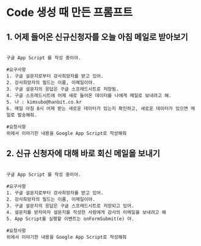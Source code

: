 
# Code 생성 때 만든 프롬프트
## 1. 어제 들어온 신규신청자를 오늘 아침 메일로 받아보기
<pre><code>
구글 App Script 를 작성 중이야.

#요구사항
1. 구글 설문지로부터 강사희망자를 받고 있어.
2. 강사희망자의 필드는 이름, 이메일이야.
3. 구글 설문지의 응답은 구글 스프레드시트로 저장됨.
4. 구글 스프레드시트에 어제 새로 들어온 데이터를 나에게 메일로 보내려고 해.
5. 나 : kimsubo@hanbit.co.kr
6. 매일 아침 8시 어제 받는 새로운 데이터가 있는지 확인하고, 새로운 데이터가 있으면 메일로 발송해줘.

#요청사항
위에서 이야기한 내용을 Google App Script로 작성해줘
</code></pre>

## 2. 신규 신청자에 대해 바로 회신 메일을 보내기
<pre><code>
구글 App Script 를 작성 중이야.

#요구사항
1. 구글 설문지로부터 강사희망자를 받고 있어.
2. 강사희망자의 필드는 이름, 이메일이야.
3. 구글 설문지의 응답은 구글 스프레드시트로 저장되고 있어.
4. 설문지를 받자마자 설문지를 작성한 사람에게 감사의 이메일을 보내려고 해
5. App Script를 실행할 이벤트는 onFormSubmit(e) 야.

#요청사항
위에서 이야기한 내용을 Google App Script로 작성해줘
</code></pre>